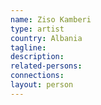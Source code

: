 ```yaml
---
name: Ziso Kamberi
type: artist
country: Albania
tagline:
description:
related-persons:
connections:
layout: person
---
```

